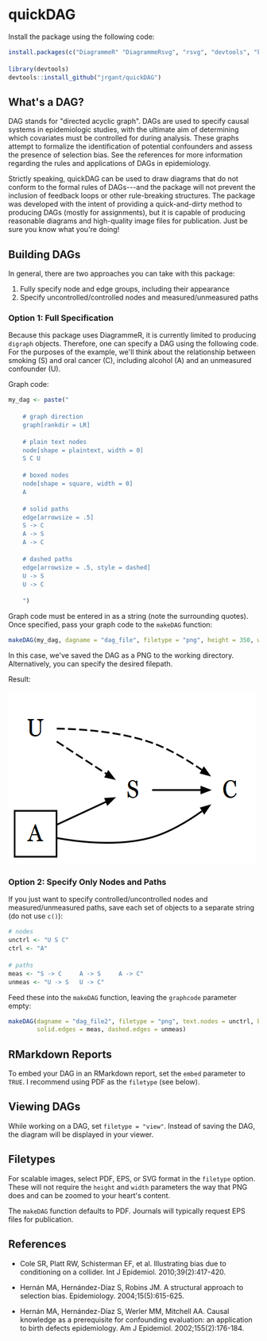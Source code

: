 
<!-- README.md is generated from README.Rmd. Please edit that file -->
quickDAG
========

Install the package using the following code:

``` r
install.packages(c("DiagrammeR" "DiagrammeRsvg", "rsvg", "devtools", "knitr"))

library(devtools)
devtools::install_github("jrgant/quickDAG")
```

What's a DAG?
-------------

DAG stands for "directed acyclic graph". DAGs are used to specify causal systems in epidemiologic studies, with the ultimate aim of determining which covariates must be controlled for during analysis. These graphs attempt to formalize the identification of potential confounders and assess the presence of selection bias. See the references for more information regarding the rules and applications of DAGs in epidemiology.

Strictly speaking, quickDAG can be used to draw diagrams that do not conform to the formal rules of DAGs---and the package will not prevent the inclusion of feedback loops or other rule-breaking structures. The package was developed with the intent of providing a quick-and-dirty method to producing DAGs (mostly for assignments), but it is capable of producing reasonable diagrams and high-quality image files for publication. Just be sure you know what you're doing!

Building DAGs
-------------

In general, there are two approaches you can take with this package:

1.  Fully specify node and edge groups, including their appearance
2.  Specify uncontrolled/controlled nodes and measured/unmeasured paths

### Option 1: Full Specification

Because this package uses DiagrammeR, it is currently limited to producing `digraph` objects. Therefore, one can specify a DAG using the following code. For the purposes of the example, we'll think about the relationship between smoking (S) and oral cancer (C), including alcohol (A) and an unmeasured confounder (U).

Graph code:

``` r
my_dag <- paste("

    # graph direction
    graph[rankdir = LR]
    
    # plain text nodes
    node[shape = plaintext, width = 0]
    S C U
    
    # boxed nodes
    node[shape = square, width = 0]
    A

    # solid paths 
    edge[arrowsize = .5]
    S -> C
    A -> S
    A -> C

    # dashed paths
    edge[arrowsize = .5, style = dashed]
    U -> S
    U -> C
    
    ")
```

Graph code must be entered in as a string (note the surrounding quotes). Once specified, pass your graph code to the `makeDAG` function:

``` r
makeDAG(my_dag, dagname = "dag_file", filetype = "png", height = 350, width = 500)
```

In this case, we've saved the DAG as a PNG to the working directory. Alternatively, you can specify the desired filepath.

Result:

<img src="readme_images/dag_file.png" width="500" />

### Option 2: Specify Only Nodes and Paths

If you just want to specify controlled/uncontrolled nodes and measured/unmeasured paths, save each set of objects to a separate string (do not use `c()`):

``` r
# nodes
unctrl <- "U S C"
ctrl <- "A"

# paths
meas <- "S -> C     A -> S     A -> C"
unmeas <- "U -> S   U -> C"
```

Feed these into the `makeDAG` function, leaving the `graphcode` parameter empty:

``` r
makeDAG(dagname = "dag_file2", filetype = "png", text.nodes = unctrl, box.nodes = ctrl,
        solid.edges = meas, dashed.edges = unmeas)
```

RMarkdown Reports
-----------------

To embed your DAG in an RMarkdown report, set the `embed` parameter to `TRUE`. I recommend using PDF as the `filetype` (see below).

Viewing DAGs
------------

While working on a DAG, set `filetype = "view"`. Instead of saving the DAG, the diagram will be displayed in your viewer.

Filetypes
---------

For scalable images, select PDF, EPS, or SVG format in the `filetype` option. These will not require the `height` and `width` parameters the way that PNG does and can be zoomed to your heart's content.

The `makeDAG` function defaults to PDF. Journals will typically request EPS files for publication.

References
----------

-   Cole SR, Platt RW, Schisterman EF, et al. Illustrating bias due to conditioning on a collider. Int J Epidemiol. 2010;39(2):417-420.

-   Hernán MA, Hernández-Díaz S, Robins JM. A structural approach to selection bias. Epidemiology. 2004;15(5):615-625.

-   Hernán MA, Hernández-Díaz S, Werler MM, Mitchell AA. Causal knowledge as a prerequisite for confounding evaluation: an application to birth defects epidemiology. Am J Epidemiol. 2002;155(2):176-184.
